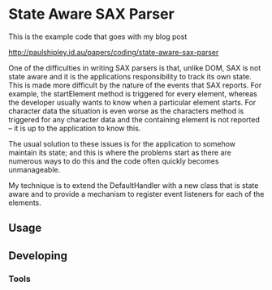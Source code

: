 

# State Aware SAX Parser

This is the example code that goes with my blog post

http://paulshipley.id.au/papers/coding/state-aware-sax-parser

One of the difficulties in writing SAX parsers is that, unlike DOM, SAX is not state aware and it is the applications responsibility to track its own state. This is made more difficult by the nature of the events that SAX reports. For example, the startElement method is triggered for every element, whereas the developer usually wants to know when a particular element starts. For character data the situation is even worse as the characters method is triggered for any character data and the containing element is not reported – it is up to the application to know this.

The usual solution to these issues is for the application to somehow maintain its state; and this is where the problems start as there are numerous ways to do this and the code often quickly becomes unmanageable.

My technique is to extend the DefaultHandler with a new class that is state aware and to provide a mechanism to register event listeners for each of the elements.



## Usage



## Developing



### Tools

